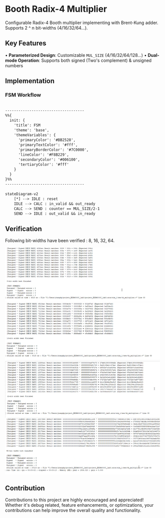 # Booth Radix-4 Multiplier 
Configurable Radix-4 Booth multiplier implementing with Brent-Kung adder. Supports 2 ^ n bit-widths (4/16/32/64...).

## Key Features
• **Parameterized Design**: Customizable `MUL_SIZE` (4/16/32/64/128...)
• **Dual-mode Operation**: Supports both signed (Two's complement) & unsigned numbers

## Implementation
### FSM Workflow
```mermaid

------------------------------------
%%{
  init: {
    'title': FSM
    'theme': 'base',
    'themeVariables': {
      'primaryColor': '#BB2528',
      'primaryTextColor': '#fff',
      'primaryBorderColor': '#7C0000',
      'lineColor': '#F8B229',
      'secondaryColor': '#006100',
      'tertiaryColor': '#fff'
    }
  }
}%%
------------------------------------

stateDiagram-v2
    [*] --> IDLE : reset
    IDLE --> CALC : in_valid && out_ready
    CALC --> SEND : counter == MUL_SIZE/2-1
    SEND --> IDLE : out_valid && in_ready
```
## Verification
Following bit-widths have been verified : 8, 16, 32, 64.

![8-bit](png/8bit.png)
![16-bit](png/16bit.png)
![32-bit](png/32bit.png)
![64-bit](png/64bit.png)

## Contribution
Contributions to this project are highly encouraged and appreciated! Whether it's debug related, feature enhancements, or optimizations, your contributions can help improve the overall quality and functionality.